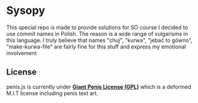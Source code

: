 # Sysopy
This special repo is made to provide solutions for SO course
 I decided to use commit names in Polish. The reason is a wide range of vulgarisms in this language. I truly believe that names "chuj", "kurwa", "jebać to gówno", "make-kurwa-file" are fairly fine for this stuff and express my emotional involvement
 
License
---
penis.js is currently under [**Giant Penis License (GPL)**](http://giant-penis-license.org) which is a deformed M.I.T license including penis text art.
